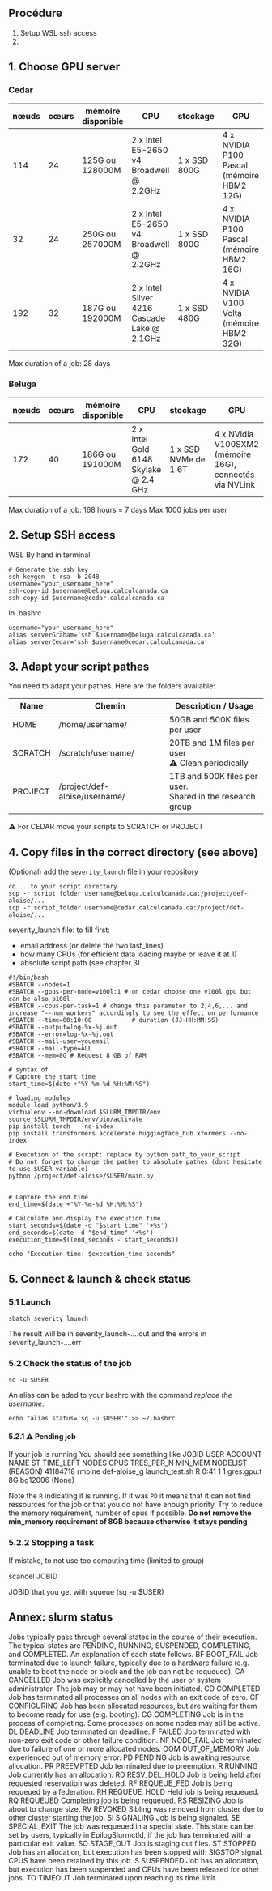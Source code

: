 ## Procédure
1. Setup WSL ssh access
2. 
## 1. Choose GPU server

### Cedar
| nœuds | cœurs | mémoire disponible | CPU                                         | stockage     | GPU                                       |
| ----- | ----- | ------------------ | ------------------------------------------- | ------------ | ----------------------------------------- |
| 114   | 24    | 125G ou 128000M    | 2 x Intel E5-2650 v4 Broadwell @ 2.2GHz     | 1 x SSD 800G | 4 x NVIDIA P100 Pascal (mémoire HBM2 12G) |
| 32    | 24    | 250G ou 257000M    | 2 x Intel E5-2650 v4 Broadwell @ 2.2GHz     | 1 x SSD 800G | 4 x NVIDIA P100 Pascal (mémoire HBM2 16G) |
| 192   | 32    | 187G ou 192000M    | 2 x Intel Silver 4216 Cascade Lake @ 2.1GHz | 1 x SSD 480G | 4 x NVIDIA V100 Volta (mémoire HBM2 32G)  |
Max duration of a job: 28 days
### Beluga

| nœuds | cœurs           | mémoire disponible | CPU                                   | stockage             | GPU                                                     |
| ----- | --------------- | ------------------ | ------------------------------------- | -------------------- | ------------------------------------------------------- |
| 172   | 40              | 186G ou 191000M    | 2 x Intel Gold 6148 Skylake @ 2.4 GHz | 1 x SSD NVMe de 1.6T | 4 x NVidia V100SXM2 (mémoire 16G), connectés via NVLink |

Max duration of a job: 168 hours = 7 days
Max 1000 jobs per user
## 2. Setup SSH access

WSL
By hand in terminal
```
# Generate the ssh key
ssh-keygen -t rsa -b 2048
username="your_username_here"
ssh-copy-id $username@beluga.calculcanada.ca
ssh-copy-id $username@cedar.calculcanada.ca
```
In .bashrc
```
username="your_username_here"
alias serverGraham='ssh $username@beluga.calculcanada.ca'
alias serverCedar='ssh $username@cedar.calculcanada.ca'
```
## 3. Adapt your script pathes

You need to adapt your pathes. Here are the folders available:

| Name    | Chemin                        | Description / Usage          |
| ------- | ----------------------------- | ---------------------------- |
| HOME    | /home/username/               | 50GB and 500K files per user |
| SCRATCH | /scratch/username/            | 20TB and 1M files per user <br>⚠ Clean periodically |
| PROJECT | /project/def-aloise/username/ | 1TB and 500K files per user. <br> Shared in the research group |

⚠ For CEDAR move your scripts to SCRATCH or PROJECT
## 4. Copy files in the correct directory (see above)

(Optional) add the `severity_launch` file in your repository

```
cd ...to your script directory
scp -r script_folder username@beluga.calculcanada.ca:/project/def-aloise/...
scp -r script_folder username@cedar.calculcanada.ca:/project/def-aloise/...
```
severity_launch file:
to fill first:
- email address (or delete the two last_lines)
- how many CPUs (for efficient data loading maybe or leave it at 1)
- absolute script path (see chapter 3)

```
#!/bin/bash
#SBATCH --nodes=1
#SBATCH --gpus-per-node=v100l:1 # on cedar choose one v100l gpu but can be also p100l
#SBATCH --cpus-per-task=1 # change this parameter to 2,4,6,... and increase "--num_workers" accordingly to see the effect on performance
#SBATCH --time=00:10:00           # duration (JJ-HH:MM:SS)
#SBATCH --output=log-%x-%j.out
#SBATCH --error=log-%x-%j.out
#SBATCH --mail-user=youemail
#SBATCH --mail-type=ALL
#SBATCH --mem=8G # Request 8 GB of RAM

# syntax of 
# Capture the start time
start_time=$(date +"%Y-%m-%d %H:%M:%S")

# loading modules
module load python/3.9
virtualenv --no-download $SLURM_TMPDIR/env
source $SLURM_TMPDIR/env/bin/activate
pip install torch  --no-index
pip install transformers accelerate huggingface_hub xformers --no-index

# Execution of the script: replace by python path_to_your_script
# Do not forget to change the pathes to absolute pathes (dont hesitate to use $USER variable)
python /project/def-aloise/$USER/main.py


# Capture the end time
end_time=$(date +"%Y-%m-%d %H:%M:%S")

# Calculate and display the execution time
start_seconds=$(date -d "$start_time" '+%s')
end_seconds=$(date -d "$end_time" '+%s')
execution_time=$((end_seconds - start_seconds))

echo "Execution time: $execution_time seconds"
```

## 5. Connect & launch & check status

### 5.1 Launch

`sbatch severity_launch`

The result will be in severity_launch-....out and the errors in severity_launch-....err

### 5.2 Check the status of the job 

```
sq -u $USER
```
An alias can be aded to your bashrc with the command *replace the username*:

```echo "alias status='sq -u $USER'" >> ~/.bashrc```

#### 5.2.1 ⚠ Pending job

If your job is running You should see something like
JOBID     USER      ACCOUNT           NAME  ST  TIME_LEFT NODES CPUS TRES_PER_N MIN_MEM  NODELIST (REASON)
41184718   rmoine def-aloise_g launch_test.sh   R       0:41     1    1 gres:gpu:t      8G bg12006 (None)
       
Note the `R` indicating it is running. If it was `PD` it means that it can not find ressources for the job or that you do not have enough priority. Try to reduce the memory requirement, number of cpus if possible. **Do not remove the min_memory requirement of 8GB because otherwise it stays pending**

### 5.2.2 Stopping a task

If mistake, to not use too computing time (limited to group)

scancel JOBID

JOBID that you get with squeue (sq -u $USER)
## Annex: slurm status

Jobs typically pass through several states in the course of their execution. The typical states are PENDING, RUNNING, SUSPENDED, COMPLETING, and COMPLETED. An explanation of each state follows.
BF BOOT_FAIL
Job terminated due to launch failure, typically due to a hardware failure (e.g. unable to boot the node or block and the job can not be requeued).
CA CANCELLED
Job was explicitly cancelled by the user or system administrator. The job may or may not have been initiated.
CD COMPLETED
Job has terminated all processes on all nodes with an exit code of zero.
CF CONFIGURING
Job has been allocated resources, but are waiting for them to become ready for use (e.g. booting).
CG COMPLETING
Job is in the process of completing. Some processes on some nodes may still be active.
DL DEADLINE
Job terminated on deadline.
F FAILED
Job terminated with non-zero exit code or other failure condition.
NF NODE_FAIL
Job terminated due to failure of one or more allocated nodes.
OOM OUT_OF_MEMORY
Job experienced out of memory error.
PD PENDING
Job is awaiting resource allocation.
PR PREEMPTED
Job terminated due to preemption.
R RUNNING
Job currently has an allocation.
RD RESV_DEL_HOLD
Job is being held after requested reservation was deleted.
RF REQUEUE_FED
Job is being requeued by a federation.
RH REQUEUE_HOLD
Held job is being requeued.
RQ REQUEUED
Completing job is being requeued.
RS RESIZING
Job is about to change size.
RV REVOKED
Sibling was removed from cluster due to other cluster starting the job.
SI SIGNALING
Job is being signaled.
SE SPECIAL_EXIT
The job was requeued in a special state. This state can be set by users, typically in EpilogSlurmctld, if the job has terminated with a particular exit value.
SO STAGE_OUT
Job is staging out files.
ST STOPPED
Job has an allocation, but execution has been stopped with SIGSTOP signal. CPUS have been retained by this job.
S SUSPENDED
Job has an allocation, but execution has been suspended and CPUs have been released for other jobs.
TO TIMEOUT
Job terminated upon reaching its time limit.





